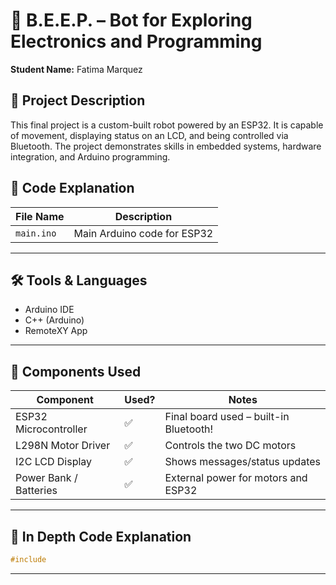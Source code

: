 # 🤖 B.E.E.P. – Bot for Exploring Electronics and Programming

**Student Name:** Fatima Marquez

## 🧠 Project Description
This final project is a custom-built robot powered by an ESP32. It is capable of movement, displaying status on an LCD, and being controlled via Bluetooth. The project demonstrates skills in embedded systems, hardware integration, and Arduino programming.

## 📂 Code Explanation

| File Name            | Description                                         |
|----------------------|-----------------------------------------------------|
| `main.ino`           | Main Arduino code for ESP32                         |

---

## 🛠️ Tools & Languages

- Arduino IDE
- C++ (Arduino)
- RemoteXY App

---

## 🧰 Components Used

| Component              | Used? | Notes                                           |
|------------------------|-------|-------------------------------------------------|
| ESP32 Microcontroller  | ✅    | Final board used – built-in Bluetooth!         |
| L298N Motor Driver     | ✅    | Controls the two DC motors                     |
| I2C LCD Display        | ✅    | Shows messages/status updates                  |
| Power Bank / Batteries | ✅    | External power for motors and ESP32            |

---

## 📂 In Depth Code Explanation

```cpp
#include
```

---
